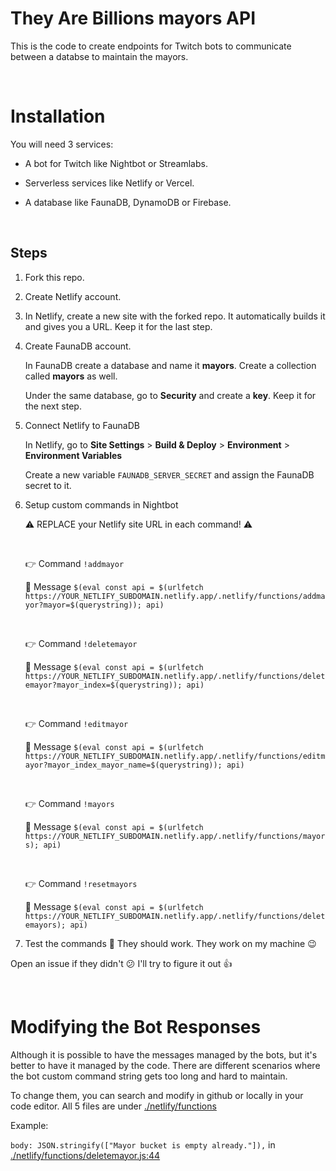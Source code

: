 # They Are Billions mayors API

This is the code to create endpoints for Twitch bots to communicate between a databse to maintain the mayors.

<br>

# Installation

You will need 3 services:

- A bot for Twitch like Nightbot or Streamlabs.

- Serverless services like Netlify or Vercel.

- A database like FaunaDB, DynamoDB or Firebase.

<br>

## Steps

1. Fork this repo.

2. Create Netlify account.

3. In Netlify, create a new site with the forked repo. It automatically builds it and gives you a URL. Keep it for the last step.

4. Create FaunaDB account.

   In FaunaDB create a database and name it **mayors**. Create a collection called **mayors** as well.

   Under the same database, go to **Security** and create a **key**. Keep it for the next step.

5. Connect Netlify to FaunaDB

   In Netlify, go to **Site Settings** > **Build &amp; Deploy** > **Environment** > **Environment Variables**

   Create a new variable `FAUNADB_SERVER_SECRET` and assign the FaunaDB secret to it.

6. Setup custom commands in Nightbot

   ⚠ REPLACE your Netlify site URL in each command! ⚠

   <br>

   👉 Command `!addmayor`

   📝 Message `$(eval const api = $(urlfetch https://YOUR_NETLIFY_SUBDOMAIN.netlify.app/.netlify/functions/addmayor?mayor=$(querystring)); api)`

   <br>

   👉 Command `!deletemayor`

   📝 Message `$(eval const api = $(urlfetch https://YOUR_NETLIFY_SUBDOMAIN.netlify.app/.netlify/functions/deletemayor?mayor_index=$(querystring)); api)`

   <br>

   👉 Command `!editmayor`

   📝 Message `$(eval const api = $(urlfetch https://YOUR_NETLIFY_SUBDOMAIN.netlify.app/.netlify/functions/editmayor?mayor_index_mayor_name=$(querystring)); api)`

   <br>

   👉 Command `!mayors`

   📝 Message `$(eval const api = $(urlfetch https://YOUR_NETLIFY_SUBDOMAIN.netlify.app/.netlify/functions/mayors); api)`

   <br>

   👉 Command `!resetmayors`

   📝 Message `$(eval const api = $(urlfetch https://YOUR_NETLIFY_SUBDOMAIN.netlify.app/.netlify/functions/deletemayors); api)`

7. Test the commands 🎉 They should work. They work on my machine 😉

Open an issue if they didn't 😕 I'll try to figure it out 👍

<br>

# Modifying the Bot Responses

Although it is possible to have the messages managed by the bots, but it's better to have it managed by the code. There are different scenarios where the bot custom command string gets too long and hard to maintain.

To change them, you can search and modify in github or locally in your code editor. All 5 files are under [./netlify/functions](./netlify/functions)

Example:

`body: JSON.stringify(["Mayor bucket is empty already."]),` in [./netlify/functions/deletemayor.js:44](netlify/functions/deletemayor.js#L44)
